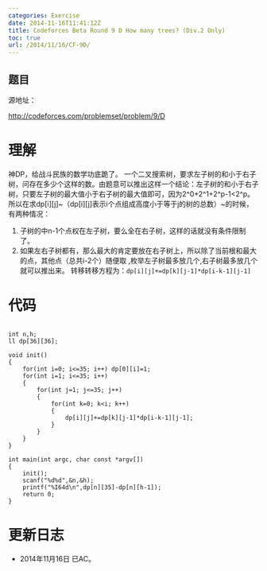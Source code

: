 ```yaml
---
categories: Exercise
date: 2014-11-16T11:41:12Z
title: Codeforces Beta Round 9 D How many trees? (Div.2 Only)
toc: true
url: /2014/11/16/CF-9D/
---
```


## 题目
源地址：

http://codeforces.com/problemset/problem/9/D

# 理解
神DP，给战斗民族的数学功底跪了。
一个二叉搜索树，要求左子树的和小于右子树，问存在多少个这样的数。由题意可以推出这样一个结论：左子树的和小于右子树，只要左子树的最大值小于右子树的最大值即可，因为2^0+2^1+2^p-1<2^p。
所以在求dp[i][j]~（dp[i][j]表示i个点组成高度小于等于j的树的总数）~的时候，有两种情况：
1. 子树的中n-1个点权在左子树，要么全在右子树，这样的话就没有条件限制了。
2. 如果左右子树都有，那么最大的肯定要放在右子树上，所以除了当前根和最大的点，其他点（总共i-2个）随便取 ,枚举左子树最多放几个,右子树最多放几个就可以推出来。
转移转移方程为：`dp[i][j]+=dp[k][j-1]*dp[i-k-1][j-1]`

<!--more-->

# 代码

```

int n,h;
ll dp[36][36];

void init()
{
    for(int i=0; i<=35; i++) dp[0][i]=1;
    for(int i=1; i<=35; i++)
    {
        for(int j=1; j<=35; j++)
        {
            for(int k=0; k<i; k++)
            {
                dp[i][j]+=dp[k][j-1]*dp[i-k-1][j-1];
            }
        }
    }
}

int main(int argc, char const *argv[])
{
    init();
    scanf("%d%d",&n,&h);
    printf("%I64d\n",dp[n][35]-dp[n][h-1]);
    return 0;
}

```

# 更新日志
- 2014年11月16日 已AC。